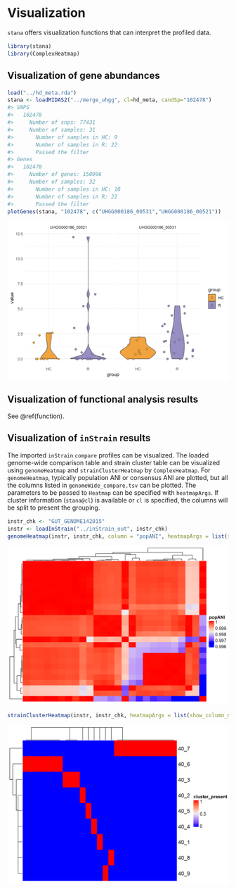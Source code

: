 # Visualization

`stana` offers visualization functions that can interpret the profiled data.


```r
library(stana)
library(ComplexHeatmap)
```


## Visualization of gene abundances


```r
load("../hd_meta.rda")
stana <- loadMIDAS2("../merge_uhgg", cl=hd_meta, candSp="102478")
#> SNPS
#>   102478
#>     Number of snps: 77431
#>     Number of samples: 31
#>       Number of samples in HC: 9
#>       Number of samples in R: 22
#>       Passed the filter
#> Genes
#>   102478
#>     Number of genes: 150996
#>     Number of samples: 32
#>       Number of samples in HC: 10
#>       Number of samples in R: 22
#>       Passed the filter
plotGenes(stana, "102478", c("UHGG000186_00531","UHGG000186_00521"))
```

<img src="04-visualization_files/figure-html/gab-1.png" width="672" />

## Visualization of functional analysis results

See \@ref(function).

## Visualization of `inStrain` results

The imported `inStrain` `compare` profiles can be visualized. The loaded genome-wide comparison table and strain cluster table can be visualized using `genomeHeatmap` and `strainClusterHeatmap` by `ComplexHeatmap`. For `genomeHeatmap`, typically population ANI or consensus ANI are plotted, but all the columns listed in `genomeWide_compare.tsv` can be plotted. The parameters to be passed to `Heatmap` can be specified with `heatmapArgs`. If cluster information (`stana@cl`) is available or `cl` is specified, the columns will be split to present the grouping.


```r
instr_chk <- "GUT_GENOME142015"
instr <- loadInStrain("../inStrain_out", instr_chk)
genomeHeatmap(instr, instr_chk, column = "popANI", heatmapArgs = list(show_column_name=FALSE))
```

<img src="04-visualization_files/figure-html/heatmaps_instrain-1.png" width="672" />

```r
strainClusterHeatmap(instr, instr_chk, heatmapArgs = list(show_column_name=FALSE))
```

<img src="04-visualization_files/figure-html/heatmaps_instrain-2.png" width="672" />
